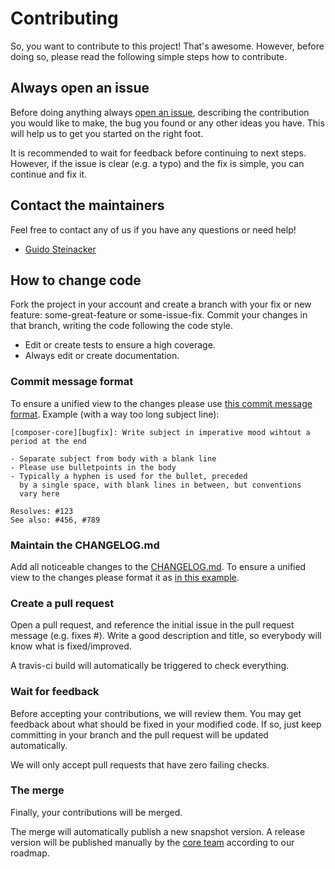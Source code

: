 # Contributing

So, you want to contribute to this project! That's awesome. However, before doing so, please
read the following simple steps how to contribute.


## Always open an issue

Before doing anything always [open an issue](https://github.com/otto-de/rx-composer/issues),
describing the contribution you would like to make, the bug you found or any other ideas you have. 
This will help us to get you started on the right foot.

It is recommended to wait for feedback before continuing to next steps. However, if 
the issue is clear (e.g. a typo) and the fix is simple, you can continue and fix it.


## Contact the maintainers

Feel free to contact any of us if you have any questions or need help!

* [Guido Steinacker](https://github.com/gsteinacker)


## How to change code

Fork the project in your account and create a branch with your fix or new feature: some-great-feature or some-issue-fix.
Commit your changes in that branch, writing the code following the code style.

* Edit or create tests to ensure a high coverage.
* Always edit or create documentation.

### Commit message format

To ensure a unified view to the changes please use [this commit message format](https://chris.beams.io/posts/git-commit/#seven-rules).
Example (with a way too long subject line):

    [composer-core][bugfix]: Write subject in imperative mood wihtout a period at the end
    
    - Separate subject from body with a blank line
    - Please use bulletpoints in the body
    - Typically a hyphen is used for the bullet, preceded
      by a single space, with blank lines in between, but conventions
      vary here
    
    Resolves: #123
    See also: #456, #789


### Maintain the CHANGELOG.md

Add all noticeable changes to the [CHANGELOG.md](CHANGELOG.md).
To ensure a unified view to the changes please format it as [in this example](https://github.com/skywinder/github-changelog-generator/blob/master/CHANGELOG.md). 


### Create a pull request

Open a pull request, and reference the initial issue in the pull request message (e.g. fixes #). 
Write a good description and title, so everybody will know what is fixed/improved.

A travis-ci build will automatically be triggered to check everything.


### Wait for feedback

Before accepting your contributions, we will review them. You may get feedback about what should be 
fixed in your modified code. If so, just keep committing in your branch and the pull request will be 
updated automatically.

We will only accept pull requests that have zero failing checks.


### The merge

Finally, your contributions will be merged.

The merge will automatically publish a new snapshot version.
A release version will be published manually by the [core team](#contact-the-maintainers) according to our roadmap.
